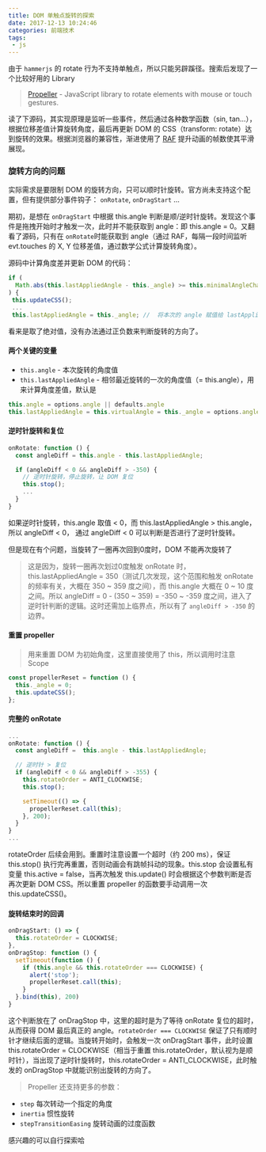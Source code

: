 ```yaml
---
title: DOM 单触点旋转的探索
date: 2017-12-13 10:24:46
categories: 前端技术
tags:
 - js
---
```


由于 `hammerjs` 的 rotate 行为不支持单触点，所以只能另辟蹊径。搜索后发现了一个比较好用的 Library

> [Propeller](https://github.com/PixelsCommander/Propeller) - JavaScript library to rotate elements with mouse or touch gestures.

读了下源码，其实现原理是监听一些事件，然后通过各种数学函数（sin, tan...），根据位移差值计算旋转角度，最后再更新 DOM 的 CSS（transform: rotate）达到旋转的效果。根据浏览器的兼容性，渐进使用了 [RAF](https://developer.mozilla.org/zh-CN/docs/Web/API/Window/requestAnimationFrame)
提升动画的帧数使其平滑展现。

### 旋转方向的问题
实际需求是要限制 DOM 的旋转方向，只可以顺时针旋转。官方尚未支持这个配置，但有提供部分事件钩子：
`onRotate`, `onDragStart` ...

期初，是想在 `onDragStart` 中根据 this.angle 判断是顺/逆时针旋转。发现这个事件是拖拽开始时才触发一次，此时并不能获取到 angle：即 this.angle = 0。又翻看了源码，只有在 `onRotate`时能获取到 angle（通过 RAF，每隔一段时间监听 evt.touches 的 X, Y 位移差值，通过数学公式计算旋转角度）。

源码中计算角度差并更新 DOM 的代码：
```javascript
if (
  Math.abs(this.lastAppliedAngle - this._angle) >= this.minimalAngleChange &&  this.transiting === false
) {
 this.updateCSS();
 ...
 this.lastAppliedAngle = this._angle; //  将本次的 angle 赋值给 lastAppliedAngle
```
看来是取了绝对值，没有办法通过正负数来判断旋转的方向了。

#### 两个关键的变量

- `this.angle` - 本次旋转的角度值
- `this.lastAppliedAngle` - 相邻最近旋转的一次的角度值（= this.angle），用来计算角度差值，默认是

```javascript
this.angle = options.angle || defaults.angle
this.lastAppliedAngle = this.virtualAngle = this._angle = options.angle || defaults.angle;
```

#### 逆时针旋转和复位
```javascript
onRotate: function () {
  const angleDiff = this.angle - this.lastAppliedAngle;

  if (angleDiff < 0 && angleDiff > -350) {
    // 逆时针旋转，停止旋转，让 DOM 复位
    this.stop();
    ...
  }
}
```
如果逆时针旋转，this.angle 取值 < 0，而 this.lastAppliedAngle > this.angle，所以 angleDiff < 0， 通过 angleDiff < 0 可以判断是否进行了逆时针旋转。

但是现在有个问题，当旋转了一圈再次回到0度时，DOM 不能再次旋转了

> 这是因为，旋转一圈再次划过0度触发 onRotate 时，this.lastAppliedAngle = 350（测试几次发现，这个范围和触发 onRotate 的频率有关，大概在 350 ~ 359 度之间），而 this.angle 大概在 0 ~ 10 度之间。所以 angleDiff = 0 - (350 ~ 359) = -350 ~ -359 度之间，进入了逆时针判断的逻辑。这时还需加上临界点，所以有了 `angleDiff > -350` 的边界。

#### 重置 propeller
> 用来重置 DOM 为初始角度，这里直接使用了 this，所以调用时注意 Scope

```javascript
const propellerReset = function () {
  this._angle = 0;
  this.updateCSS();
};
```

#### 完整的 onRotate
```javascript
...
onRotate: function () {
  const angleDiff =  this.angle - this.lastAppliedAngle;

  // 逆时针 > 复位
  if (angleDiff < 0 && angleDiff > -355) {
    this.rotateOrder = ANTI_CLOCKWISE;
    this.stop();

    setTimeout(() => {
      propellerReset.call(this);
    }, 200);
  }
}
...
```
rotateOrder 后续会用到。重置时注意设置一个超时（约 200 ms），保证 this.stop() 执行完再重置，否则动画会有跳帧抖动的现象。this.stop 会设置私有变量 this.active = false，当再次触发 this.update() 时会根据这个参数判断是否再次更新 DOM CSS。所以重置 propeller 的函数要手动调用一次 this.updateCSS()。

#### 旋转结束时的回调
```javascript
onDragStart: () => {
  this.rotateOrder = CLOCKWISE;
},
onDragStop: function () {
  setTimeout(function () {
    if (this.angle && this.rotateOrder === CLOCKWISE) {
      alert('stop');
      propellerReset.call(this);
    }
  }.bind(this), 200)
}
```
这个判断放在了 onDragStop 中，这里的超时是为了等待 onRotate 复位的超时，从而获得 DOM 最后真正的 angle。`rotateOrder === CLOCKWISE` 保证了只有顺时针才继续后面的逻辑。当旋转开始时，会触发一次 onDragStart 事件，此时设置 this.rotateOrder = CLOCKWISE（相当于重置 this.rotateOrder，默认视为是顺时针），当出现了逆时针旋转时，this.rotateOrder = ANTI_CLOCKWISE，此时触发的 onDragStop 中就能识别出旋转的方向了。

> Propeller 还支持更多的参数：
- `step` 每次转动一个指定的角度
- `inertia` 惯性旋转
- `stepTransitionEasing` 旋转动画的过度函数

感兴趣的可以自行探索哈
